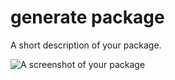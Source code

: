 # generate package
<!-- progect path F:\workspace\workspace\GEN-CODE -->
<!-- progect path C:\Users\y\github\generate -->
<!-- progect path C:/Users/up366pc1.hxtt-pc1/.atom/packages/generate/lib -->
A short description of your package.

![A screenshot of your package](https://f.cloud.github.com/assets/69169/2290250/c35d867a-a017-11e3-86be-cd7c5bf3ff9b.gif)

